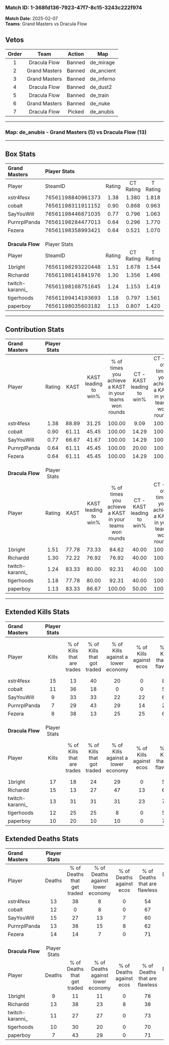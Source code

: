 ### Match ID: 1-368fd136-7923-47f7-8c15-3243c222f974  
**Match Date**: 2025-02-07  
**Teams**: Grand Masters vs Dracula Flow  

## Vetos  

| Order | Team | Action | Map |
| :---: | :--: | :----: | --- |
| 1 | Dracula Flow | Banned | de_mirage |
| 2 | Grand Masters | Banned | de_ancient |
| 3 | Grand Masters | Banned | de_inferno |
| 4 | Dracula Flow | Banned | de_dust2 |
| 5 | Dracula Flow | Banned | de_train |
| 6 | Grand Masters | Banned | de_nuke |
| 7 | Dracula Flow | Picked | de_anubis |

---  

### **Map**: de_anubis - Grand Masters (5) vs Dracula Flow (13)  
---  

## Box Stats  

| **Grand Masters** | Player Stats      |        |           |          |       |       |       |         |        |      |     |
| :- | :- | :-: | :-: | :-: | :-: | :-: | :-: | :-: | :-: | :-: | :-: |
| Player            | SteamID           | Rating | CT Rating | T Rating | KAST  |  ADR  | Kills | Assists | Deaths | K/D  | HS% |
| xstr4fesx         | 76561198840961373 |  1.38  |   1.380   |  1.818   | 88.89 | 98.5  |  15   |    3    |   13   | 1.15 | 66  |
| cobalt            | 76561198311911152 |  0.90  |   0.868   |  0.963   | 61.11 | 58.1  |  11   |    6    |   12   | 0.92 | 27  |
| SayYouWill        | 76561198446871035 |  0.77  |   0.796   |  1.063   | 66.67 | 65.2  |   9   |    4    |   15   | 0.60 | 44  |
| PurnrplPanda      | 76561198284477013 |  0.64  |   0.296   |  1.770   | 61.11 | 49.6  |   7   |    4    |   13   | 0.54 | 57  |
| Fezera            | 76561198358993421 |  0.64  |   0.521   |  1.070   | 61.11 | 48.2  |   8   |    2    |   14   | 0.57 | 50  |
|                   |                   |        |           |          |       |       |       |         |        |      |     |
|                   |                   |        |           |          |       |       |       |         |        |      |     |
|                   |                   |        |           |          |       |       |       |         |        |      |     |
| **Dracula Flow**  | Player Stats      |        |           |          |       |       |       |         |        |      |     |
| Player            | SteamID           | Rating | CT Rating | T Rating | KAST  |  ADR  | Kills | Assists | Deaths | K/D  | HS% |
| 1bright           | 76561198293220448 |  1.51  |   1.678   |  1.544   | 77.78 | 97.0  |  17   |    4    |   9    | 1.89 | 58  |
| Richardd          | 76561198141841976 |  1.30  |   1.356   |  1.496   | 72.22 | 100.9 |  15   |    9    |   13   | 1.15 | 60  |
| twitch-karanni_   | 76561198168751645 |  1.24  |   1.153   |  1.419   | 83.33 | 72.4  |  13   |    7    |   11   | 1.18 | 30  |
| tigerhoods        | 76561199414193693 |  1.18  |   0.797   |  1.561   | 77.78 | 73.2  |  12   |    6    |   10   | 1.20 | 58  |
| paperboy          | 76561198035603182 |  1.13  |   0.807   |  1.420   | 83.33 | 54.1  |  10   |    2    |   7    | 1.43 | 40  |
---  

## Contribution Stats  

| **Grand Masters** | Player Stats |       |                      |                                                        |                           |                                                             |                          |                                                            |
| :- | :-: | :-: | :-: | :-: | :-: | :-: | :-: | :-: |
| Player            |    Rating    | KAST  | KAST leading to win% | % of times you achieve a KAST in your teams won rounds | CT - KAST leading to win% | CT - % of times you achieve a KAST in your teams won rounds | T - KAST leading to win% | T - % of times you achieve a KAST in your teams won rounds |
| xstr4fesx         |     1.38     | 88.89 |        31.25         |                         100.00                         |           9.09            |                           100.00                            |          80.00           |                           100.00                           |
| cobalt            |     0.90     | 61.11 |        45.45         |                         100.00                         |           14.29           |                           100.00                            |          100.00          |                           100.00                           |
| SayYouWill        |     0.77     | 66.67 |        41.67         |                         100.00                         |           14.29           |                           100.00                            |          80.00           |                           100.00                           |
| PurnrplPanda      |     0.64     | 61.11 |        45.45         |                         100.00                         |           20.00           |                           100.00                            |          66.67           |                           100.00                           |
| Fezera            |     0.64     | 61.11 |        45.45         |                         100.00                         |           14.29           |                           100.00                            |          100.00          |                           100.00                           |
|                   |              |       |                      |                                                        |                           |                                                             |                          |                                                            |
|                   |              |       |                      |                                                        |                           |                                                             |                          |                                                            |
|                   |              |       |                      |                                                        |                           |                                                             |                          |                                                            |
| **Dracula Flow**  | Player Stats |       |                      |                                                        |                           |                                                             |                          |                                                            |
| Player            |    Rating    | KAST  | KAST leading to win% | % of times you achieve a KAST in your teams won rounds | CT - KAST leading to win% | CT - % of times you achieve a KAST in your teams won rounds | T - KAST leading to win% | T - % of times you achieve a KAST in your teams won rounds |
| 1bright           |     1.51     | 77.78 |        73.33         |                         84.62                          |           40.00           |                           100.00                            |          90.00           |                           81.82                            |
| Richardd          |     1.30     | 72.22 |        76.92         |                         76.92                          |           40.00           |                           100.00                            |          100.00          |                           72.73                            |
| twitch-karanni_   |     1.24     | 83.33 |        80.00         |                         92.31                          |           40.00           |                           100.00                            |          100.00          |                           90.91                            |
| tigerhoods        |     1.18     | 77.78 |        80.00         |                         92.31                          |           40.00           |                           100.00                            |          100.00          |                           90.91                            |
| paperboy          |     1.13     | 83.33 |        86.67         |                         100.00                         |           50.00           |                           100.00                            |          100.00          |                           100.00                           |
---  

## Extended Kills Stats  

| **Grand Masters** | Player Stats |                            |                            |                                    |                         |                              |                                 |                                       |                    |           |
| :- | :-: | :-: | :-: | :-: | :-: | :-: | :-: | :-: | :-: | :-: |
| Player            |    Kills     | % of Kills that are trades | % of Kills that got traded | % of Kills against a lower economy | % of Kills against ecos | % of Kills that are flawless | % of Kills that are close duels | % of Kills that are assisted by flash | Pistol Round Kills | AWP Kills |
| xstr4fesx         |      15      |             13             |             40             |                 20                 |            0            |              87              |               13                |                  20                   |         4          |     0     |
| cobalt            |      11      |             36             |             18             |                 0                  |            0            |              55              |                9                |                   0                   |         1          |     2     |
| SayYouWill        |      9       |             33             |             33             |                 22                 |           22            |              67              |               11                |                   0                   |         2          |     3     |
| PurnrplPanda      |      7       |             29             |             43             |                 29                 |           14            |              29              |                0                |                   0                   |         1          |     0     |
| Fezera            |      8       |             38             |             13             |                 25                 |           25            |              63              |               13                |                   0                   |         1          |     0     |
|                   |              |                            |                            |                                    |                         |                              |                                 |                                       |                    |           |
|                   |              |                            |                            |                                    |                         |                              |                                 |                                       |                    |           |
|                   |              |                            |                            |                                    |                         |                              |                                 |                                       |                    |           |
| **Dracula Flow**  | Player Stats |                            |                            |                                    |                         |                              |                                 |                                       |                    |           |
| Player            |    Kills     | % of Kills that are trades | % of Kills that got traded | % of Kills against a lower economy | % of Kills against ecos | % of Kills that are flawless | % of Kills that are close duels | % of Kills that are assisted by flash | Pistol Round Kills | AWP Kills |
| 1bright           |      17      |             18             |             24             |                 29                 |            0            |              59              |               12                |                   6                   |         1          |     0     |
| Richardd          |      15      |             13             |             27             |                 47                 |           13            |              60              |               20                |                   0                   |         0          |     0     |
| twitch-karanni_   |      13      |             31             |             31             |                 31                 |           23            |              77              |                0                |                  23                   |         2          |     0     |
| tigerhoods        |      12      |             25             |             25             |                 8                  |            0            |              50              |                0                |                   8                   |         4          |     0     |
| paperboy          |      10      |             20             |             10             |                 10                 |            0            |              70              |               10                |                   0                   |         1          |     0     |
## Extended Deaths Stats  

| **Grand Masters** | Player Stats |                             |                                   |                          |                               |                            |                           |               |
| :- | :-: | :-: | :-: | :-: | :-: | :-: | :-: | :-: |
| Player            |    Deaths    | % of Deaths that get traded | % of Deaths against lower economy | % of Deaths against ecos | % of Deaths that are flawless | % of Deaths that are close | % of Deaths while blinded | Deaths to AWP |
| xstr4fesx         |      13      |             38              |                 8                 |            0             |              54               |             8              |            15             |       0       |
| cobalt            |      12      |              0              |                 8                 |            0             |              67               |             0              |             8             |       0       |
| SayYouWill        |      15      |             27              |                13                 |            7             |              60               |             13             |             7             |       0       |
| PurnrplPanda      |      13      |             38              |                15                 |            8             |              62               |             8              |             8             |       0       |
| Fezera            |      14      |             14              |                 7                 |            0             |              71               |             14             |             0             |       0       |
|                   |              |                             |                                   |                          |                               |                            |                           |               |
|                   |              |                             |                                   |                          |                               |                            |                           |               |
|                   |              |                             |                                   |                          |                               |                            |                           |               |
| **Dracula Flow**  | Player Stats |                             |                                   |                          |                               |                            |                           |               |
| Player            |    Deaths    | % of Deaths that get traded | % of Deaths against lower economy | % of Deaths against ecos | % of Deaths that are flawless | % of Deaths that are close | % of Deaths while blinded | Deaths to AWP |
| 1bright           |      9       |             11              |                11                 |            0             |              78               |             0              |            11             |       1       |
| Richardd          |      13      |             38              |                23                 |            8             |              38               |             15             |             0             |       3       |
| twitch-karanni_   |      11      |             27              |                27                 |            0             |              73               |             9              |             0             |       0       |
| tigerhoods        |      10      |             30              |                20                 |            0             |              70               |             10             |             0             |       0       |
| paperboy          |      7       |             43              |                29                 |            0             |              71               |             14             |            29             |       1       |

